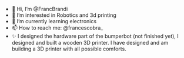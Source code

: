 - 👋 Hi, I’m @FrancBrandi
- 👀 I’m interested in Robotics and 3d printing
- 🌱 I’m currently learning electronics
- 📫 How to reach me: @francescobra_
- ✨ I designed the hardware part of the bumperbot (not finished yet), I designed and built a wooden 3D printer. I have designed and am building a 3D printer with all possible comforts.

<!---
FrancBrandi/FrancBrandi is a ✨ special ✨ repository because its `README.md` (this file) appears on your GitHub profile.
You can click the Preview link to take a look at your changes.
--->
